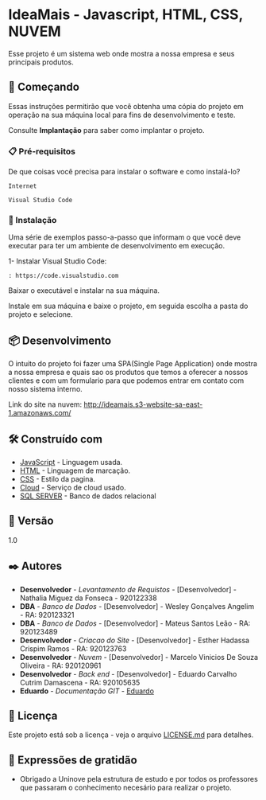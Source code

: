 # IdeaMais - Javascript, HTML, CSS, NUVEM

Esse projeto é um sistema web onde mostra a nossa empresa e seus principais produtos.

## 🚀 Começando

Essas instruções permitirão que você obtenha uma cópia do projeto em operação na sua máquina local para fins de desenvolvimento e teste.

Consulte **Implantação** para saber como implantar o projeto.

### 📋 Pré-requisitos

De que coisas você precisa para instalar o software e como instalá-lo?

```
Internet
```
```
Visual Studio Code
```

### 🔧 Instalação

Uma série de exemplos passo-a-passo que informam o que você deve executar para ter um ambiente de desenvolvimento em execução.

1- Instalar Visual Studio Code:

```
: https://code.visualstudio.com
```

  Baixar o executável e instalar na sua máquina. 

  Instale em sua máquina e baixe o projeto, em seguida escolha a pasta do projeto e selecione.

## 📦 Desenvolvimento

O intuito do projeto foi fazer uma SPA(Single Page Application) onde mostra a nossa empresa e quais sao os 
produtos que temos a oferecer a nossos clientes e com um formulario para que podemos entrar em contato com nosso sistema interno.

Link do site na nuvem: http://ideamais.s3-website-sa-east-1.amazonaws.com/

## 🛠️ Construído com

* [JavaScript](https://developer.mozilla.org/en-US/docs/Web/JavaScript) - Linguagem usada.
* [HTML](https://developer.mozilla.org/en-US/docs/Web/HTML) - Linguagem de marcação.
* [CSS](https://www.w3schools.com/html/) - Estilo da pagina.
* [Cloud](https://aws.amazon.com) - Serviço de cloud usado.
* [SQL SERVER](https://www.microsoft.com/en-us/sql-server/sql-server-downloads) - Banco de dados relacional


## 📌 Versão

1.0

## ✒️ Autores

* **Desenvolvedor** - *Levantamento de Requistos* - [Desenvolvedor] - Nathalia Miguez da Fonseca - 920122338
* **DBA** - *Banco de Dados* - [Desenvolvedor] - Wesley Gonçalves Angelim - RA: 920123321
* **DBA** - *Banco de Dados* - [Desenvolvedor] - Mateus Santos Leão - RA: 920123489
* **Desenvolvedor** - *Criacao do Site* - [Desenvolvedor] - Esther Hadassa Crispim Ramos - RA: 920123763
* **Desenvolvedor** - *Nuvem* - [Desenvolvedor] - Marcelo Vinicios De Souza Oliveira - RA: 920120961
* **Desenvolvedor** - *Back end* - [Desenvolvedor] - Eduardo Carvalho Cutrim Damascena - RA: 920105635
* **Eduardo** - *Documentação GIT* - [Eduardo](https://github.com/eduardo-carvalho-estudante)


## 📄 Licença

Este projeto está sob a licença - veja o arquivo [LICENSE.md](https://github.com/usuario/projeto/licenca) para detalhes.

## 🎁 Expressões de gratidão

* Obrigado a Uninove pela estrutura de estudo e por todos os professores que passaram o conhecimento necesário para realizar o projeto.

